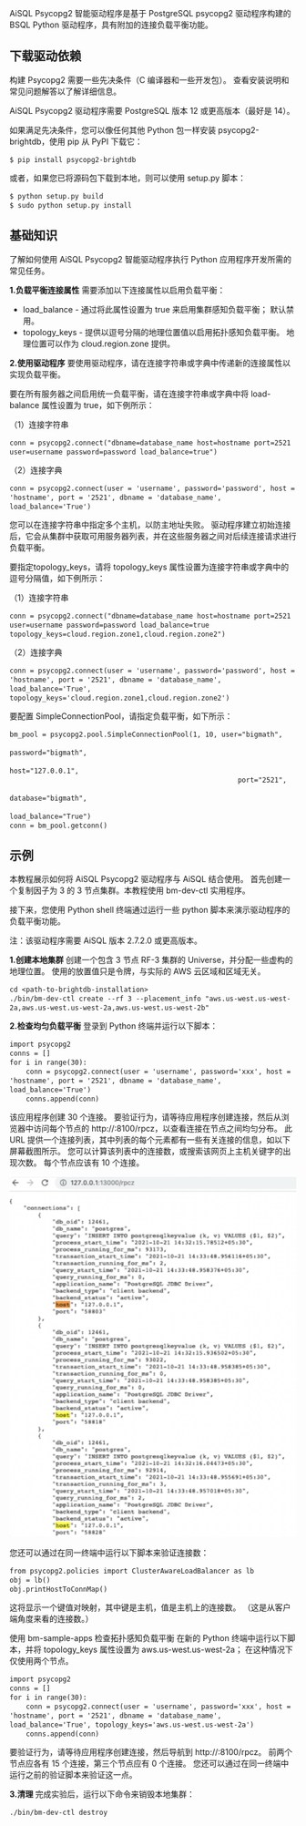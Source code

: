 AiSQL Psycopg2 智能驱动程序是基于 PostgreSQL psycopg2 驱动程序构建的 BSQL Python 驱动程序，具有附加的连接负载平衡功能。

## **下载驱动依赖**
构建 Psycopg2 需要一些先决条件（C 编译器和一些开发包）。 查看安装说明和常见问题解答以了解详细信息。

AiSQL Psycopg2 驱动程序需要 PostgreSQL 版本 12 或更高版本（最好是 14）。

如果满足先决条件，您可以像任何其他 Python 包一样安装 psycopg2-brightdb，使用 pip 从 PyPI 下载它：
```
$ pip install psycopg2-brightdb
```

或者，如果您已将源码包下载到本地，则可以使用 setup.py 脚本：
```
$ python setup.py build
$ sudo python setup.py install
```

## **基础知识**
了解如何使用 AiSQL Psycopg2 智能驱动程序执行 Python 应用程序开发所需的常见任务。

**1.负载平衡连接属性**
需要添加以下连接属性以启用负载平衡：
* load_balance - 通过将此属性设置为 true 来启用集群感知负载平衡； 默认禁用。
* topology_keys - 提供以逗号分隔的地理位置值以启用拓扑感知负载平衡。 地理位置可以作为 cloud.region.zone 提供。

**2.使用驱动程序**
要使用驱动程序，请在连接字符串或字典中传递新的连接属性以实现负载平衡。

要在所有服务器之间启用统一负载平衡，请在连接字符串或字典中将 load-balance 属性设置为 true，如下例所示：

（1）连接字符串
```
conn = psycopg2.connect("dbname=database_name host=hostname port=2521 user=username password=password load_balance=true")
```

（2）连接字典
```
conn = psycopg2.connect(user = 'username', password='password', host = 'hostname', port = '2521', dbname = 'database_name', load_balance='True')
```

您可以在连接字符串中指定多个主机，以防主地址失败。 驱动程序建立初始连接后，它会从集群中获取可用服务器列表，并在这些服务器之间对后续连接请求进行负载平衡。

要指定topology_keys，请将 topology_keys 属性设置为连接字符串或字典中的逗号分隔值，如下例所示：

（1）连接字符串
```
conn = psycopg2.connect("dbname=database_name host=hostname port=2521 user=username password=password load_balance=true topology_keys=cloud.region.zone1,cloud.region.zone2")
```

（2）连接字典
```
conn = psycopg2.connect(user = 'username', password='password', host = 'hostname', port = '2521', dbname = 'database_name', load_balance='True', topology_keys='cloud.region.zone1,cloud.region.zone2')
```


要配置 SimpleConnectionPool，请指定负载平衡，如下所示：
```
bm_pool = psycopg2.pool.SimpleConnectionPool(1, 10, user="bigmath",
                                                        password="bigmath",
                                                        host="127.0.0.1",
                                                        port="2521",
                                                        database="bigmath",
                                                        load_balance="True")
conn = bm_pool.getconn()
```

## **示例**
本教程展示如何将 AiSQL Psycopg2 驱动程序与 AiSQL 结合使用。 首先创建一个复制因子为 3 的 3 节点集群。本教程使用 bm-dev-ctl 实用程序。

接下来，您使用 Python shell 终端通过运行一些 python 脚本来演示驱动程序的负载平衡功能。

注：该驱动程序需要 AiSQL 版本 2.7.2.0 或更高版本。

**1.创建本地集群**
创建一个包含 3 节点 RF-3 集群的 Universe，并分配一些虚构的地理位置。 使用的放置值只是令牌，与实际的 AWS 云区域和区域无关。
```
cd <path-to-brightdb-installation>
./bin/bm-dev-ctl create --rf 3 --placement_info "aws.us-west.us-west-2a,aws.us-west.us-west-2a,aws.us-west.us-west-2b"
```

**2.检查均匀负载平衡**
登录到 Python 终端并运行以下脚本：
```
import psycopg2
conns = []
for i in range(30):
    conn = psycopg2.connect(user = 'username', password='xxx', host = 'hostname', port = '2521', dbname = 'database_name', load_balance='True')
    conns.append(conn)
```

该应用程序创建 30 个连接。 要验证行为，请等待应用程序创建连接，然后从浏览器中访问每个节点的 http://<host>:8100/rpcz，以查看连接在节点之间均匀分布。 此 URL 提供一个连接列表，其中列表的每个元素都有一些有关连接的信息，如以下屏幕截图所示。 您可以计算该列表中的连接数，或搜索该网页上主机关键字的出现次数。 每个节点应该有 10 个连接。

![](../../assets/chapter3/33.png)

您还可以通过在同一终端中运行以下脚本来验证连接数：
```
from psycopg2.policies import ClusterAwareLoadBalancer as lb
obj = lb()
obj.printHostToConnMap()
```

这将显示一个键值对映射，其中键是主机，值是主机上的连接数。 （这是从客户端角度来看的连接数。）

使用 bm-sample-apps 检查拓扑感知负载平衡
在新的 Python 终端中运行以下脚本，并将 topology_keys 属性设置为 aws.us-west.us-west-2a； 在这种情况下仅使用两个节点。
```
import psycopg2
conns = []
for i in range(30):
    conn = psycopg2.connect(user = 'username', password='xxx', host = 'hostname', port = '2521', dbname = 'database_name', load_balance='True', topology_keys='aws.us-west.us-west-2a')
    conns.append(conn)
```

要验证行为，请等待应用程序创建连接，然后导航到 http://<host>:8100/rpcz。 前两个节点应各有 15 个连接，第三个节点应有 0 个连接。 您还可以通过在同一终端中运行之前的验证脚本来验证这一点。

**3.清理**
完成实验后，运行以下命令来销毁本地集群：
```
./bin/bm-dev-ctl destroy 
```